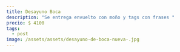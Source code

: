 ```yaml
---
title: Desayuno Boca
description: "Se entrega envuelto con moño y tags con frases "
precio: $ 4100
tags:
  - post
image: /assets/assets/desayuno-de-boca-nueva-.jpg
---
```

